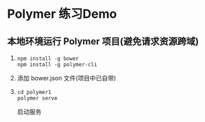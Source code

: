 # Polymer 练习Demo

## 本地环境运行 Polymer 项目(避免请求资源跨域)

1. ```shell
   npm install -g bower
   npm install -g polymer-cli
   ```

2. 添加 bower.json 文件(项目中已自带)

3. ```shell
   cd polymer1
   polymer serve
   ```

   启动服务

